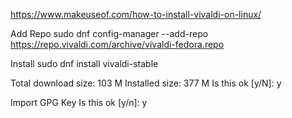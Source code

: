 https://www.makeuseof.com/how-to-install-vivaldi-on-linux/

Add Repo
sudo dnf config-manager --add-repo https://repo.vivaldi.com/archive/vivaldi-fedora.repo

Install
sudo dnf install vivaldi-stable

Total download size: 103 M
Installed size: 377 M
Is this ok [y/N]: y

Import GPG Key
Is this ok [y/n]: y

